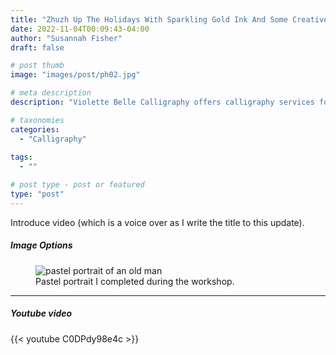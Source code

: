 ```yaml
---
title: "Zhuzh Up The Holidays With Sparkling Gold Ink And Some Creative Calligraphy"
date: 2022-11-04T00:09:43-04:00
author: "Susannah Fisher"
draft: false

# post thumb
image: "images/post/ph02.jpg"

# meta description
description: "Violette Belle Calligraphy offers calligraphy services for personal stationery, weddings, and other life events."

# taxonomies
categories:
  - "Calligraphy"
  
tags:
  - ""

# post type - post or featured
type: "post"
---
```


Introduce video (which is a voice over as I write the title to this update).

<!--more-->

##### Image Options

<figure>
  <img src="/images/post/20220806a.jpeg" alt="pastel portrait of an old man" title="Pastel portrait I completed during the workshop.">
  <figcaption>Pastel portrait I completed during the workshop.</figcaption>
</figure>


<hr>

##### Youtube video

{{< youtube C0DPdy98e4c >}}


